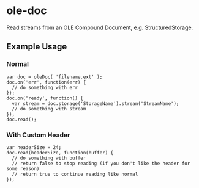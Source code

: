 # ole-doc

Read streams from an OLE Compound Document, e.g. StructuredStorage.

## Example Usage

### Normal
```
var doc = oleDoc( 'filename.ext' );
doc.on('err', function(err) {
  // do something with err
});
doc.on('ready', function() {
  var stream = doc.storage('StorageName').stream('StreamName');
  // do something with stream
});
doc.read();
```

### With Custom Header

```
var headerSize = 24;
doc.read(headerSize, function(buffer) {
  // do something with buffer
  // return false to stop reading (if you don't like the header for some reason)
  // return true to continue reading like normal
});
```
